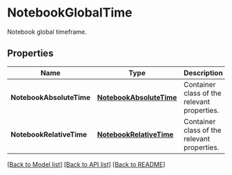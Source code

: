 # NotebookGlobalTime

Notebook global timeframe.

## Properties

| Name                     | Type                                                | Description                                 | Notes |
| ------------------------ | --------------------------------------------------- | ------------------------------------------- | ----- |
| **NotebookAbsoluteTime** | [**NotebookAbsoluteTime**](NotebookAbsoluteTime.md) | Container class of the relevant properties. |
| **NotebookRelativeTime** | [**NotebookRelativeTime**](NotebookRelativeTime.md) | Container class of the relevant properties. |

[[Back to Model list]](README.md#documentation-for-models) [[Back to API list]](README.md#documentation-for-api-endpoints) [[Back to README]](README.md)

